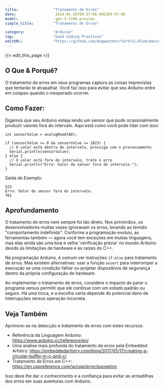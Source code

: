 ```yaml
---
title:                "Tratamento de Erros"
date:                  2024-01-26T00:37:06.996309-07:00
model:                 gpt-4-1106-preview
simple_title:         "Tratamento de Erros"

category:             "Arduino"
tag:                  "Good Coding Practices"
editURL:              "https://github.com/dogweather/forkful/blob/master/content/pt/arduino/handling-errors.md"
---
```


{{< edit_this_page >}}

## O Que & Porquê?

O tratamento de erros em seus programas captura as coisas imprevistas que tentarão te atrapalhar. Você faz isso para evitar que seu Arduino entre em colapso quando o inesperado ocorrer.

## Como Fazer:

Digamos que seu Arduino esteja lendo um sensor que pode ocasionalmente produzir valores fora do intervalo. Aqui está como você pode lidar com isso:

```Arduino
int sensorValue = analogRead(A0);

if (sensorValue >= 0 && sensorValue <= 1023) {
  // O valor está dentro do intervalo, prossiga com o processamento
  Serial.println(sensorValue);
} else {
  // O valor está fora do intervalo, trate o erro
  Serial.println("Erro: Valor do sensor fora do intervalo.");
}
```
Saída de Exemplo:
```
523
Erro: Valor do sensor fora do intervalo.
761
```

## Aprofundamento

O tratamento de erros nem sempre foi tão direto. Nos primórdios, os desenvolvedores muitas vezes ignoravam os erros, levando ao temido "comportamento indefinido". Conforme a programação evoluiu, as ferramentas também — agora você tem exceções em muitas linguagens, mas elas ainda são uma boa e velha 'verificação prévia' no mundo Arduino devido às limitações de hardware e às raízes do C++.

Na programação Arduino, é comum ver instruções `if-else` para tratamento de erros. Mas existem alternativas: usar a função `assert` para interromper a execução se uma condição falhar ou projetar dispositivos de segurança dentro da própria configuração de hardware.

Ao implementar o tratamento de erros, considere o impacto de parar o programa versus permitir que ele continue com um estado padrão ou seguro. Há uma troca, e a escolha certa depende do potencial dano de interrupções versus operação incorreta.

## Veja Também

Aprimore-se na detecção e tratamento de erros com estes recursos:

- Referência da Linguagem Arduino: https://www.arduino.cc/reference/en/
- Uma análise mais profunda do tratamento de erros pela Embedded Artistry: https://embeddedartistry.com/blog/2017/05/17/creating-a-circular-buffer-in-c-and-c/
- Tratamento de Erros em C++: https://en.cppreference.com/w/cpp/error/exception

Isso deve lhe dar o conhecimento e a confiança para evitar as armadilhas dos erros em suas aventuras com Arduino.
